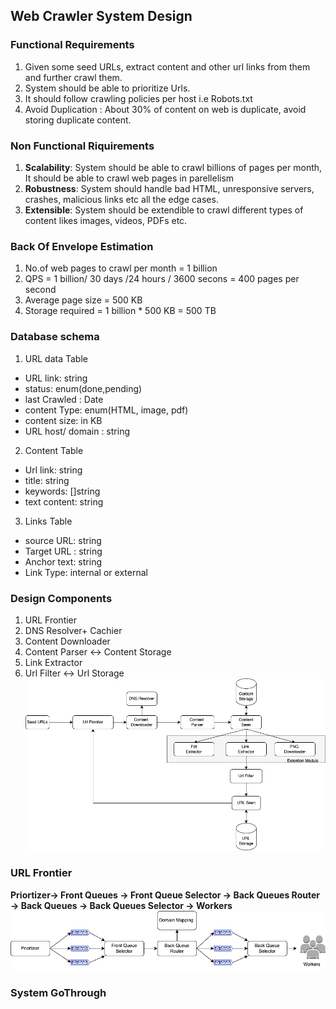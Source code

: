 ## Web Crawler System Design

### Functional Requirements
1. Given some seed URLs, extract content and other url links from them and further crawl them.
2. System should be able to prioritize Urls.
3. It should follow crawling policies per host i.e Robots.txt
4. Avoid Duplication : About 30% of content on web is duplicate, avoid storing duplicate content.

### Non Functional Riquirements
1. **Scalability**: System should be able to crawl billions of pages per month, It should be able to crawl web pages in parellelism
2. **Robustness**: System should handle bad HTML, unresponsive servers, crashes, malicious links etc all the edge cases.
3. **Extensible**: System should be extendible to crawl different types of content likes images, videos, PDFs etc.

### Back Of Envelope Estimation
1. No.of web pages to crawl per month = 1 billion
2. QPS = 1 billion/ 30 days /24 hours / 3600 secons = 400 pages per second
2. Average page size = 500 KB
3. Storage required = 1 billion * 500 KB = 500 TB

### Database schema
1. URL data Table
- URL link: string
- status: enum(done,pending)
- last Crawled : Date
- content Type: enum(HTML, image, pdf)
- content size: in KB
- URL host/ domain : string

2. Content Table
- Url link: string
- title: string
- keywords: []string
- text content: string

3. Links Table
- source URL: string
- Target URL : string
- Anchor text: string
- Link Type: internal or external

### Design Components
1. URL Frontier
2. DNS Resolver+ Cachier
3. Content Downloader
4. Content Parser <-> Content Storage
4. Link Extractor
5. Url Filter <-> Url Storage
![Web Crawler](./images/WebCrawler.png)

### URL Frontier
**Priortizer-> Front Queues -> Front Queue Selector -> Back Queues Router -> Back Queues -> Back Queues Selector -> Workers** 
![URL Frontier](./images/UrlFrontier.png)

### System GoThrough







